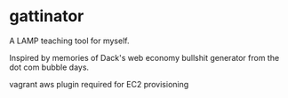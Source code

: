 # gattinator

A LAMP teaching tool for myself.

Inspired by memories of Dack's web economy bullshit generator from the dot com bubble days.

vagrant aws plugin required for EC2 provisioning


